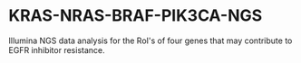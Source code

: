 # KRAS-NRAS-BRAF-PIK3CA-NGS
Illumina NGS data analysis for the RoI's of four genes that may contribute to EGFR inhibitor resistance.
